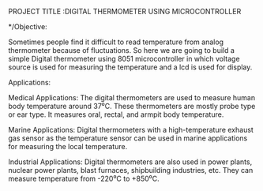 PROJECT TITLE :DIGITAL THERMOMETER USING MICROCONTROLLER


*/Objective:

Sometimes people find it difficult to read temperature from analog thermometer because of fluctuations. So here we are going to build a simple Digital thermometer using 8051 microcontroller in which voltage source is used for measuring the temperature and a lcd is used for display.

Applications:

Medical Applications: The digital thermometers are used to measure human body temperature around 37⁰C. These thermometers are mostly probe type or ear type. It measures oral, rectal, and armpit body temperature.

Marine Applications: Digital thermometers with a high-temperature exhaust gas sensor as the temperature sensor can be used in marine applications for measuring the local temperature.

Industrial Applications: Digital thermometers are also used in power plants, nuclear power plants, blast furnaces, shipbuilding industries, etc. They can measure temperature from -220⁰C to +850⁰C.
